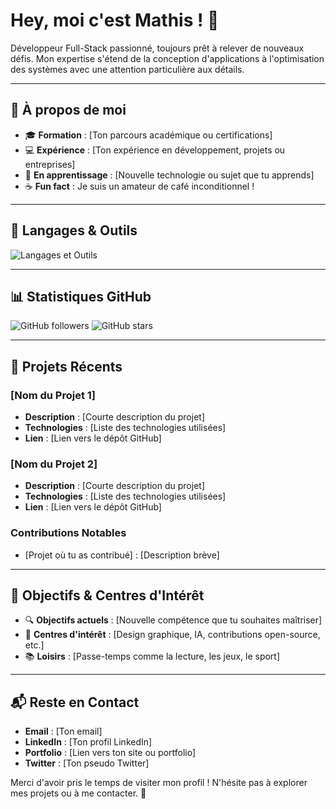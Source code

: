 # Hey, moi c'est Mathis ! 👋

Développeur Full-Stack passionné, toujours prêt à relever de nouveaux défis. Mon expertise s'étend de la conception d'applications à l'optimisation des systèmes avec une attention particulière aux détails.

---

## 🌟 À propos de moi

- 🎓 **Formation** : [Ton parcours académique ou certifications]
- 💻 **Expérience** : [Ton expérience en développement, projets ou entreprises]
- 🌱 **En apprentissage** : [Nouvelle technologie ou sujet que tu apprends]
- ☕ **Fun fact** : Je suis un amateur de café inconditionnel !

---

## 🔧 Langages & Outils

![Langages et Outils](https://skillicons.dev/icons?i=vue,react,php,symfony,html,css,js,git,github,gitlab)

---

## 📊 Statistiques GitHub

![GitHub followers](https://img.shields.io/github/followers/1-mathis?label=Suiveurs&logo=github&color=blue&style=for-the-badge)
![GitHub stars](https://img.shields.io/github/stars/1-mathis?label=Étoiles&logo=github&color=yellow&style=for-the-badge)

---

## 🚀 Projets Récents

### **[Nom du Projet 1]**
- **Description** : [Courte description du projet]
- **Technologies** : [Liste des technologies utilisées]
- **Lien** : [Lien vers le dépôt GitHub]

### **[Nom du Projet 2]**
- **Description** : [Courte description du projet]
- **Technologies** : [Liste des technologies utilisées]
- **Lien** : [Lien vers le dépôt GitHub]

### **Contributions Notables**
- [Projet où tu as contribué] : [Description brève]

---

## 🎯 Objectifs & Centres d'Intérêt

- 🔍 **Objectifs actuels** : [Nouvelle compétence que tu souhaites maîtriser]
- 🎨 **Centres d'intérêt** : [Design graphique, IA, contributions open-source, etc.]
- 📚 **Loisirs** : [Passe-temps comme la lecture, les jeux, le sport]

---

## 📬 Reste en Contact

- **Email** : [Ton email]
- **LinkedIn** : [Ton profil LinkedIn]
- **Portfolio** : [Lien vers ton site ou portfolio]
- **Twitter** : [Ton pseudo Twitter]

Merci d'avoir pris le temps de visiter mon profil ! N'hésite pas à explorer mes projets ou à me contacter. 🚀
